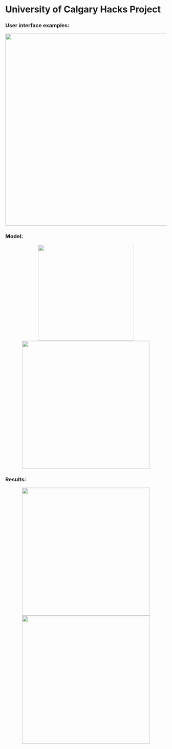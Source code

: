 # University of Calgary Hacks Project

### User interface examples:

<p align="center">
<img src="https://github.com/CalgaryHacks-Project/CalgaryHacks-project/blob/main/docs/ui.PNG?raw=true" width=600>
</p>

### Model:

<p align="center">
<img src="https://github.com/CalgaryHacks-Project/CalgaryHacks-project/blob/main/docs/model_plot.png?raw=true" width=300>
<img src="https://github.com/CalgaryHacks-Project/CalgaryHacks-project/blob/main/docs/train.PNG?raw=true" width=400>
</p>

### Results:

<p align="center">
<img src="https://github.com/CalgaryHacks-Project/CalgaryHacks-project/blob/main/docs/result1.PNG?raw=true" width=400>
<img src="https://github.com/CalgaryHacks-Project/CalgaryHacks-project/blob/main/docs/result2.PNG?raw=true" width=400>
</p>
